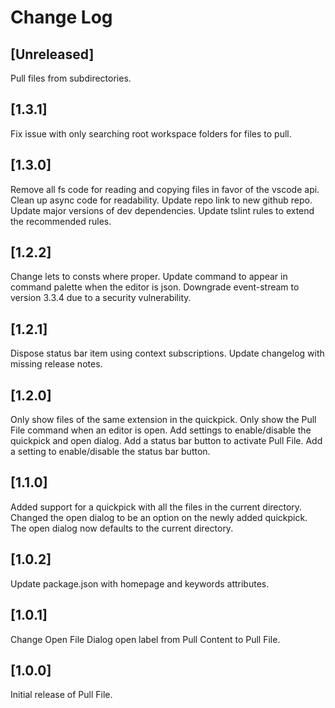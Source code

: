# Change Log

## [Unreleased]
Pull files from subdirectories.

## [1.3.1]
Fix issue with only searching root workspace folders for files to pull.

## [1.3.0]
Remove all fs code for reading and copying files in favor of the vscode api.
Clean up async code for readability.
Update repo link to new github repo.
Update major versions of dev dependencies.
Update tslint rules to extend the recommended rules.

## [1.2.2]
Change lets to consts where proper.
Update command to appear in command palette when the editor is json.
Downgrade event-stream to version 3.3.4 due to a security vulnerability.

## [1.2.1]
Dispose status bar item using context subscriptions.
Update changelog with missing release notes.

## [1.2.0]
Only show files of the same extension in the quickpick.
Only show the Pull File command when an editor is open.
Add settings to enable/disable the quickpick and open dialog.
Add a status bar button to activate Pull File.
Add a setting to enable/disable the status bar button.

## [1.1.0]

Added support for a quickpick with all the files in the current directory.
Changed the open dialog to be an option on the newly added quickpick.
The open dialog now defaults to the current directory.

## [1.0.2]

Update package.json with homepage and keywords attributes.

## [1.0.1]

Change Open File Dialog open label from Pull Content to Pull File.

## [1.0.0]

Initial release of Pull File.